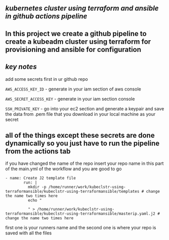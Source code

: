 
## ***kubernetes cluster using terraform and ansible in github actions pipeline*** ##

In this project we create a github pipeline to create a kubeadm cluster using terraform for provisioning and ansible for configuration
---
## ***key notes*** ##

add some secrets first in ur github repo 

`AWS_ACCESS_KEY_ID` - generate in your iam section of aws console

`AWS_SECRET_ACCESS_KEY` - generate in your iam section console

`SSH_PRIVATE_KEY` - go into your ec2 section and generate a keypair and save the data from .pem file that you download in your local machine as your secret

all of the things except these secrets are done dynamically so you just have to run the pipeline from the actions tab
---
if you have changed the name of the repo insert your repo name in this part of the main.yml of the workflow and you are good to go
```
- name: Create J2 template file
        run: |
          mkdir -p /home/runner/work/kubeclstr-using-terraformansible/kubeclstr-using-terraformansible/templates # change the name two times here 
          echo "
          
          " > /home/runner/work/kubeclstr-using-terraformansible/kubeclstr-using-terraformansible/masterip.yaml.j2 # change the name two times here 
```
first one is your runners name  and the second one is where your repo is saved with all the files 



